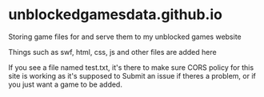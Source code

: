 # unblockedgamesdata.github.io
Storing game files for and serve them to my unblocked games website

Things such as swf, html, css, js and other files are added here

If you see a file named test.txt, it's there to make sure CORS policy for this site is working as it's supposed to
Submit an issue if theres a problem, or if you just want a game to be added.
